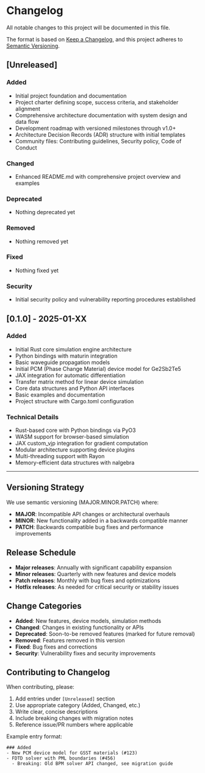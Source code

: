 # Changelog

All notable changes to this project will be documented in this file.

The format is based on [Keep a Changelog](https://keepachangelog.com/en/1.0.0/),
and this project adheres to [Semantic Versioning](https://semver.org/spec/v2.0.0.html).

## [Unreleased]

### Added
- Initial project foundation and documentation
- Project charter defining scope, success criteria, and stakeholder alignment
- Comprehensive architecture documentation with system design and data flow
- Development roadmap with versioned milestones through v1.0+
- Architecture Decision Records (ADR) structure with initial templates
- Community files: Contributing guidelines, Security policy, Code of Conduct

### Changed
- Enhanced README.md with comprehensive project overview and examples

### Deprecated
- Nothing deprecated yet

### Removed
- Nothing removed yet

### Fixed
- Nothing fixed yet

### Security
- Initial security policy and vulnerability reporting procedures established

## [0.1.0] - 2025-01-XX

### Added
- Initial Rust core simulation engine architecture
- Python bindings with maturin integration
- Basic waveguide propagation models
- Initial PCM (Phase Change Material) device model for Ge2Sb2Te5
- JAX integration for automatic differentiation
- Transfer matrix method for linear device simulation
- Core data structures and Python API interfaces
- Basic examples and documentation
- Project structure with Cargo.toml configuration

### Technical Details
- Rust-based core with Python bindings via PyO3
- WASM support for browser-based simulation
- JAX custom_vjp integration for gradient computation
- Modular architecture supporting device plugins
- Multi-threading support with Rayon
- Memory-efficient data structures with nalgebra

---

## Versioning Strategy

We use semantic versioning (MAJOR.MINOR.PATCH) where:
- **MAJOR**: Incompatible API changes or architectural overhauls
- **MINOR**: New functionality added in a backwards compatible manner
- **PATCH**: Backwards compatible bug fixes and performance improvements

## Release Schedule

- **Major releases**: Annually with significant capability expansion
- **Minor releases**: Quarterly with new features and device models  
- **Patch releases**: Monthly with bug fixes and optimizations
- **Hotfix releases**: As needed for critical security or stability issues

## Change Categories

- **Added**: New features, device models, simulation methods
- **Changed**: Changes in existing functionality or APIs
- **Deprecated**: Soon-to-be removed features (marked for future removal)
- **Removed**: Features removed in this version
- **Fixed**: Bug fixes and corrections
- **Security**: Vulnerability fixes and security improvements

## Contributing to Changelog

When contributing, please:
1. Add entries under `[Unreleased]` section
2. Use appropriate category (Added, Changed, etc.)
3. Write clear, concise descriptions
4. Include breaking changes with migration notes
5. Reference issue/PR numbers where applicable

Example entry format:
```
### Added
- New PCM device model for GSST materials (#123)
- FDTD solver with PML boundaries (#456)
  - Breaking: Old BPM solver API changed, see migration guide
```